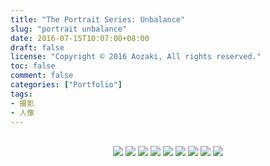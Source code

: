 ```yaml
---
title: "The Portrait Series: Unbalance"
slug: "portrait unbalance"
date: 2016-07-15T10:07:00+08:00
draft: false
license: "Copyright © 2016 Aozaki, All rights reserved."
toc: false
comment: false
categories: ["Portfolio"]
tags: 
- 摄影
- 人像
---
```


<br>
<center>
    <img src="https://img.aozaki-kuro.com/20160715_0001.jpg">
    <img src="https://img.aozaki-kuro.com/20160715_0002.jpg">
    <img src="https://img.aozaki-kuro.com/20160715_0003.jpg">
    <img src="https://img.aozaki-kuro.com/20160715_0004.jpg">
    <img src="https://img.aozaki-kuro.com/20160715_0005.jpg">
    <img src="https://img.aozaki-kuro.com/20160715_0006.jpg">
    <img src="https://img.aozaki-kuro.com/20160715_0007.jpg">
    <img src="https://img.aozaki-kuro.com/20160715_0008.jpg">
    <img src="https://img.aozaki-kuro.com/20160715_0009.jpg">
</center>

<!--
    Hasselblad 203FE
    Hasselblad F 110m f/2.0 Planar
    Fujifilm Pro 400H
-->
